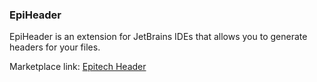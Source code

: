 ### EpiHeader

EpiHeader is an extension for JetBrains IDEs that allows you to generate headers for your files.

Marketplace link: [Epitech Header](https://plugins.jetbrains.com/plugin/23066-epitech-header)